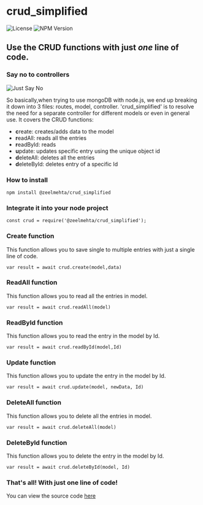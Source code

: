 # crud_simplified

![License](https://img.shields.io/badge/License-MIT-blue.svg) ![NPM Version](https://img.shields.io/badge/Version-1.1.2-brightgreen.svg) 

## Use the CRUD functions with just *one* line of code. 
### Say no to controllers

![Just Say No](https://media.giphy.com/media/l4KhLcfxv7AEqb00U/giphy.gif)

So basically,when trying to use mongoDB with node.js, we end up breaking it down into 3 files: routes, model, controller. 
'crud_simplified' is to resolve the need for a separate controller for different models or even in general use. 
It covers the CRUD functions:
  * **c**reate: creates/adds data to the model
  * **r**eadAll: reads all the entries
  * **r**eadById: reads
  * **u**pdate: updates specific entry using the unique object id
  * **d**eleteAll: deletes all the entries
  * **d**eleteById: deletes entry of a specific Id
  
  ### How to install
  
  `npm install @zeelmehta/crud_simplified`
  
  ### Integrate it into your node project
  
  `const crud = require('@zeelmehta/crud_simplified');`
  
  ### Create function
  This function allows you to save single to multiple entries with just a single line of code.
  
  `var result = await crud.create(model,data)`
  
   ### ReadAll function
  This function allows you to read all the entries in model.
  
  `var result = await crud.readAll(model)`
  
   ### ReadById function
  This function allows you to read the entry in the model by Id.
  
  `var result = await crud.readById(model,Id)`
  
  ### Update function
  This function allows you to update the entry in the model by Id.
  
  `var result = await crud.update(model, newData, Id)`
  
  ### DeleteAll function
  This function allows you to delete all the entries in model.
  
  `var result = await crud.deleteAll(model)`
  
   ### DeleteById function
  This function allows you to delete the entry in the model by Id.
  
  `var result = await crud.deleteById(model, Id)`
  
  ### That's all! With just one line of code! 

  You can view the source code [here](https://github.com/zeel97/crud_simplified)
